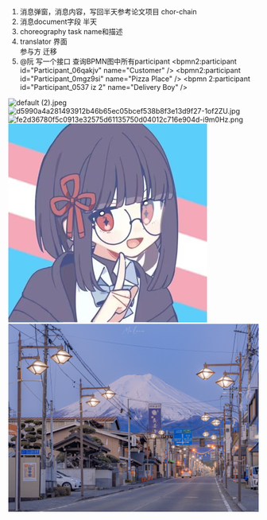 1. 消息弹窗，消息内容，写回半天参考论文项目 chor-chain
2. 消息document字段    半天  
3. choreography task   name和描述
4. translator 界面  
    参与方 迁移
5.  @阮 写一个接口 查询BPMN图中所有participant
    <bpmn2:participant id="Participant_06qakjv" name="Customer" />
    <bpmn2:participant id="Participant_0mgz9si" name="Pizza Place" />
    <bpmn 2:participant id="Participant_0537 iz 2" name="Delivery Boy" />
    
![default (2).jpeg](https://iili.io/JV7GtmQ.jpg)
![d5990a4a281493912b46b65ec05bcef538b8f3e13d9f27-1of2ZU.jpg](https://iili.io/JV7VNRf.jpg)
![fe2d36780f5c0913e32575d61135750d04012c716e904d-i9m0Hz.png](https://raw.githubusercontent.com/MarchPhantasia/pic/main/hexoblog/fe2d36780f5c0913e32575d61135750d04012c716e904d-i9m0Hz.png)
![psc (1).jpeg](https://raw.githubusercontent.com/MarchPhantasia/pic/main/hexoblog/psc%20(1).jpeg)
![d5990a4a281493912b46b65ec05bcef538b8f3e13d9f27-1of2ZU.jpeg](https://raw.githubusercontent.com/MarchPhantasia/pic/main/hexoblog/d5990a4a281493912b46b65ec05bcef538b8f3e13d9f27-1of2ZU.jpeg)
